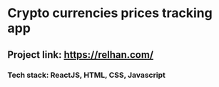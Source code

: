# Crypto currencies prices tracking app
## Project link: https://relhan.com/
### Tech stack: ReactJS, HTML, CSS, Javascript
